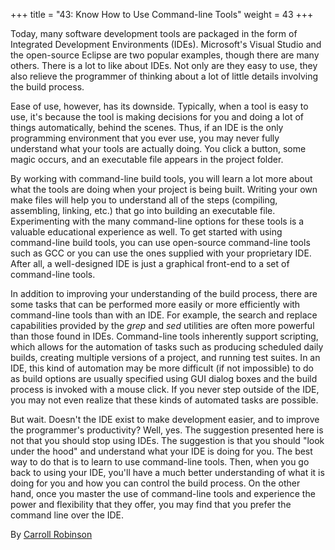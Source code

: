 +++
title = "43: Know How to Use Command-line Tools"
weight = 43
+++

Today, many software development tools are packaged in the form of Integrated Development Environments (IDEs). Microsoft's Visual Studio and the open-source Eclipse are two popular examples, though there are many others. There is a lot to like about IDEs. Not only are they easy to use, they also relieve the programmer of thinking about a lot of little details involving the build process.

Ease of use, however, has its downside. Typically, when a tool is easy to use, it's because the tool is making decisions for you and doing a lot of things automatically, behind the scenes. Thus, if an IDE is the only programming environment that you ever use, you may never fully understand what your tools are actually doing. You click a button, some magic occurs, and an executable file appears in the project folder.

By working with command-line build tools, you will learn a lot more about what the tools are doing when your project is being built. Writing your own make files will help you to understand all of the steps (compiling, assembling, linking, etc.) that go into building an executable file. Experimenting with the many command-line options for these tools is a valuable educational experience as well. To get started with using command-line build tools, you can use open-source command-line tools such as GCC or you can use the ones supplied with your proprietary IDE. After all, a well-designed IDE is just a graphical front-end to a set of command-line tools.

In addition to improving your understanding of the build process, there are some tasks that can be performed more easily or more efficiently with command-line tools than with an IDE. For example, the search and replace capabilities provided by the *grep* and *sed* utilities are often more powerful than those found in IDEs. Command-line tools inherently support scripting, which allows for the automation of tasks such as producing scheduled daily builds, creating multiple versions of a project, and running test suites. In an IDE, this kind of automation may be more difficult (if not impossible) to do as build options are usually specified using GUI dialog boxes and the build process is invoked with a mouse click. If you never step outside of the IDE, you may not even realize that these kinds of automated tasks are possible.

But wait. Doesn't the IDE exist to make development easier, and to improve the programmer's productivity? Well, yes. The suggestion presented here is not that you should stop using IDEs. The suggestion is that you should "look under the hood" and understand what your IDE is doing for you. The best way to do that is to learn to use command-line tools. Then, when you go back to using your IDE, you'll have a much better understanding of what it is doing for you and how you can control the build process. On the other hand, once you master the use of command-line tools and experience the power and flexibility that they offer, you may find that you prefer the command line over the IDE.

By [Carroll Robinson](http://programmer.97things.oreilly.com/wiki/index.php/Carroll_Robinson)